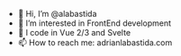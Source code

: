 - 👋 Hi, I’m @alabastida
- 👀 I’m interested in FrontEnd development
- 🌱 I code in Vue 2/3 and Svelte
- 📫 How to reach me: adrianlabastida.com

<!---
alabastida/alabastida is a ✨ special ✨ repository because its `README.md` (this file) appears on your GitHub profile.
You can click the Preview link to take a look at your changes.
--->
